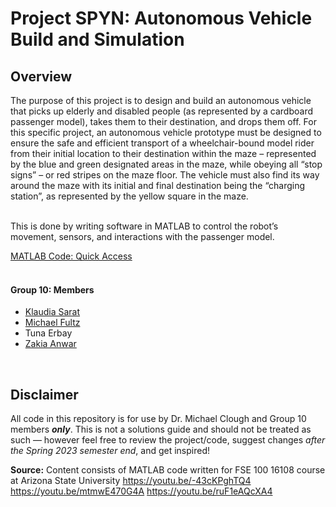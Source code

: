 # Project SPYN: Autonomous Vehicle Build and Simulation
## Overview
The purpose of this project is to design and build an autonomous vehicle that picks up elderly and disabled people (as represented by a cardboard passenger model), takes them to their destination, and drops them off. For this specific project, an autonomous vehicle prototype must be designed to ensure the safe and efficient transport of a wheelchair-bound model rider from their initial location to their destination within the maze – represented by the blue and green designated areas in the maze, while obeying all “stop signs” – or red stripes on the maze floor. The vehicle must also find its way around the maze with its initial and final destination being the “charging station”, as represented by the yellow square in the maze.<br><br>

This is done by writing software in MATLAB to control the robot’s movement, sensors, and interactions with the passenger model.<br>

[MATLAB Code: Quick Access](AutonomyAndControls.m)<br><br> 

#### Group 10: Members
- [Klaudia Sarat](https://github.com/klaudiasarat)
- [Michael Fultz](https://github.com/mtfultz)
- Tuna Erbay 
- [Zakia Anwar](https://github.com/zakiaanwar123456)
<br>

## Disclaimer
All code in this repository is for use by Dr. Michael Clough and Group 10 members ***only***. 
This is not a solutions guide and should not be treated as such –– however feel free to review the project/code, suggest changes *after the Spring 2023 semester end*, and get inspired!

**Source:** Content consists of MATLAB code written for FSE 100 16108 course at Arizona State University
https://youtu.be/-43cKPghTQ4
https://youtu.be/mtmwE470G4A
https://youtu.be/ruF1eAQcXA4
